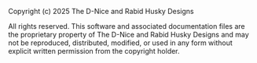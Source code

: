 Copyright (c) 2025 The D-Nice and Rabid Husky Designs

All rights reserved. This software and associated documentation files
are the proprietary property of The D-Nice and Rabid Husky Designs and may not be
reproduced, distributed, modified, or used in any form without explicit
written permission from the copyright holder.
